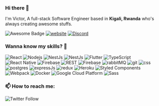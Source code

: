 ### Hi there 👋

I'm Victor,
A full-stack Software Engineer based in <b>Kigali, Rwanda</b> who's always creating awesome stuffs.

<img src="https://cdn.rawgit.com/sindresorhus/awesome/d7305f38d29fed78fa85652e3a63e154dd8e8829/media/badge.svg" alt="Awesome Badge"/>  <a href="https://victorkarangwa.com/"><img src="https://img.shields.io/static/v1?label=&labelColor=505050&message=website&color=%230076D6&style=flat&logo=google-chrome&logoColor=%230076D6" alt="website"/></a>  <a href="https://discord.gg/nRBrYxv"><img alt="Discord" src="https://img.shields.io/discord/754610095114944542?color=7289DA&label=Join%20my%20community"></a><br>

### Wanna know my skills? 🔭

<img alt="React" src="https://img.shields.io/badge/react-0076AD?style=flat-square&logo=react&logoColor=white" />  <img alt="Nodejs" src="https://img.shields.io/badge/-Nodejs-43853d?style=flat-square&logo=Node.js&logoColor=white" />  <img alt="NestJs" src="https://img.shields.io/badge/-NestJs-ea2845?style=flat-square&logo=nestjs&logoColor=white" />  <img alt="NestJs" src="https://img.shields.io/badge/react-000?style=flat-square&logo=next.js&logoColor=white" />  <img alt="Flutter" src="https://img.shields.io/badge/-flutter-F05032?style=flat-square&logo=flutter&logoColor=green" />  <img alt="TypeScript" src="https://img.shields.io/badge/-TypeScript-007ACC?style=flat-square&logo=typescript&logoColor=white" />  <img alt="React Native" src="https://img.shields.io/badge/react-native-2f0?style=flat-square" />  <img alt="Firebase" src="https://img.shields.io/badge/-Firebase-yellow?style=flat-square&logo=firebase&logoColor=white" />  <img alt="REST" src="https://img.shields.io/badge/-REST-cyan" />  <img alt="Firebase" src="https://img.shields.io/badge/-Firebase-black?style=flat-square&logo=wordpress&logoColor=white" />  <img alt="rabbitMQ" src="https://img.shields.io/badge/-RabbitMQ-black?style=flat-square&logo=rabbitmq&logoColor=orange" />  <img alt="git" src="https://img.shields.io/badge/-Git%20&%20Github-black?style=flat-square&logo=git&logoColor=white" />  <img alt="css" src="https://img.shields.io/badge/-CSS-blue" />  <img alt="postgres" src="https://img.shields.io/badge/-PostgrSQL-E4E4E4?style=flat-square&logo=postgresql&logoColor=blue" />  <img alt="expressJs" src="https://img.shields.io/badge/-ExpressJs-yellow?style=flat-square" />  <img alt="redux" src="https://img.shields.io/badge/-Redux-764ABC?style=flat-square&logo=redux&logoColor=white" />  <img alt="Heroku" src="https://img.shields.io/badge/-Heroku-430098?style=flat-square&logo=heroku&logoColor=white" />  <img alt="Styled Components" src="https://img.shields.io/badge/-Styled_Components-db7092?style=flat-square&logo=styled-components&logoColor=white" />  <img alt="Webpack" src="https://img.shields.io/badge/-Webpack-8DD6F9?style=flat-square&logo=webpack&logoColor=white" />  <img alt="Docker" src="https://img.shields.io/badge/-Docker-46a2f1?style=flat-square&logo=docker&logoColor=white" />  <img alt="Google Cloud Platform" src="https://img.shields.io/badge/-Google_Cloud_Platform-1a73e8?style=flat-square&logo=google-cloud&logoColor=white" />  <img alt="Sass" src="https://img.shields.io/badge/-Sass-CC6699?style=flat-square&logo=sass&logoColor=white" />

### 📫 How to reach me:

<img alt="Twitter Follow" src="https://img.shields.io/twitter/follow/victorkarangwa4?style=social">

<!--
**victorkarangwa4/victorkarangwa4** is a ✨ _special_ ✨ repository because its `README.md` (this file) appears on your GitHub profile.

Here are some ideas to get you started:

- 🔭 I’m currently working on ...
- 🌱 I’m currently learning ...
- 👯 I’m looking to collaborate on ...
- 🤔 I’m looking for help with ...
- 💬 Ask me about ...
- 📫 How to reach me: ...
- 😄 Pronouns: ...
- ⚡ Fun fact: ...
-->
